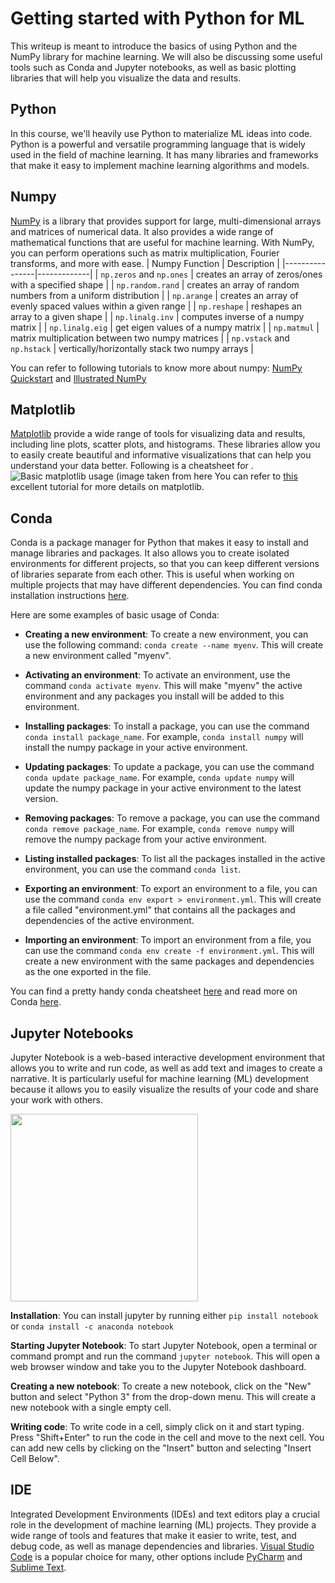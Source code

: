 # Getting started with Python for ML

This writeup is meant to introduce the basics of using Python and the NumPy library for machine learning. We will also be discussing some useful tools such as Conda and Jupyter notebooks, as well as basic plotting libraries that will help you visualize the data and results.

## Python
In this course, we'll heavily use Python to materialize ML ideas into code. Python is a powerful and versatile programming language that is widely used in the field of machine learning. It has many libraries and frameworks that make it easy to implement machine learning algorithms and models.

## Numpy
[NumPy](https://numpy.org) is a library that provides support for large, multi-dimensional arrays and matrices of numerical data. It also provides a wide range of mathematical functions that are useful for machine learning. With NumPy, you can perform operations such as matrix multiplication, Fourier transforms, and more with ease.
| Numpy Function | Description |
|----------------|-------------|
| `np.zeros` and `np.ones` | creates an array of zeros/ones with a specified shape |
| `np.random.rand` | creates an array of random numbers from a uniform distribution |
| `np.arange` | creates an array of evenly spaced values within a given range |
| `np.reshape` | reshapes an array to a given shape |
| `np.linalg.inv` | computes inverse of a numpy matrix |
| `np.linalg.eig` | get eigen values of a numpy matrix |
| `np.matmul` | matrix multiplication between two numpy matrices |
| `np.vstack` and `np.hstack` | vertically/horizontally stack two numpy arrays |

You can refer to following tutorials to know more about numpy: [NumPy Quickstart](https://numpy.org/doc/stable/user/quickstart.html) and [Illustrated NumPy](https://betterprogramming.pub/numpy-illustrated-the-visual-guide-to-numpy-3b1d4976de1d)

## Matplotlib
[Matplotlib](https://matplotlib.org/) provide a wide range of tools for visualizing data and results, including line plots, scatter plots, and histograms. These libraries allow you to easily create beautiful and informative visualizations that can help you understand your data better. Following is a cheatsheet for .
![Basic matplotlib usage (image taken from [here](https://matplotlib.org/cheatsheets)](https://matplotlib.org/cheatsheets/_images/handout-beginner.png)
You can refer to [this](https://matplotlib.org/stable/tutorials/index) excellent tutorial for more details on matplotlib.

## Conda
Conda is a package manager for Python that makes it easy to install and manage libraries and packages. It also allows you to create isolated environments for different projects, so that you can keep different versions of libraries separate from each other. This is useful when working on multiple projects that may have different dependencies. You can find conda installation instructions [here](https://docs.conda.io/projects/conda/en/latest/user-guide/install/).

Here are some examples of basic usage of Conda:

- **Creating a new environment**: To create a new environment, you can use the following command: `conda create --name myenv`. This will create a new environment called "myenv".

- **Activating an environment**: To activate an environment, use the command `conda activate myenv`. This will make "myenv" the active environment and any packages you install will be added to this environment.

- **Installing packages**: To install a package, you can use the command `conda install package_name`. For example, `conda install numpy` will install the numpy package in your active environment.

- **Updating packages**: To update a package, you can use the command `conda update package_name`. For example, `conda update numpy` will update the numpy package in your active environment to the latest version.

- **Removing packages**: To remove a package, you can use the command `conda remove package_name`. For example, `conda remove numpy` will remove the numpy package from your active environment.

- **Listing installed packages**: To list all the packages installed in the active environment, you can use the command `conda list`.

- **Exporting an environment**: To export an environment to a file, you can use the command `conda env export > environment.yml`. This will create a file called "environment.yml" that contains all the packages and dependencies of the active environment.

- **Importing an environment**: To import an environment from a file, you can use the command `conda env create -f environment.yml`. This will create a new environment with the same packages and dependencies as the one exported in the file.

You can find a pretty handy conda cheatsheet [here](https://docs.conda.io/projects/conda/en/4.6.0/_downloads/52a95608c49671267e40c689e0bc00ca/conda-cheatsheet.pdf) and read more on Conda [here](https://conda.io/projects/conda/en/latest/user-guide/getting-started.html#managing-python).


## Jupyter Notebooks
Jupyter Notebook is a web-based interactive development environment that allows you to write and run code, as well as add text and images to create a narrative. It is particularly useful for machine learning (ML) development because it allows you to easily visualize the results of your code and share your work with others.

<img src="https://miro.medium.com/max/1400/1*Y0wfx6EBWAGo_gfmUZHJLw.gif" height="300"></img>

**Installation**: You can install jupyter by running either `pip install notebook` or `conda install -c anaconda notebook`

**Starting Jupyter Notebook**: To start Jupyter Notebook, open a terminal or command prompt and run the command `jupyter notebook`. This will open a web browser window and take you to the Jupyter Notebook dashboard.

**Creating a new notebook**: To create a new notebook, click on the "New" button and select "Python 3" from the drop-down menu. This will create a new notebook with a single empty cell.

**Writing code**: To write code in a cell, simply click on it and start typing. Press "Shift+Enter" to run the code in the cell and move to the next cell. You can add new cells by clicking on the "Insert" button and selecting "Insert Cell Below".

## IDE

Integrated Development Environments (IDEs) and text editors play a crucial role in the development of machine learning (ML) projects. They provide a wide range of tools and features that make it easier to write, test, and debug code, as well as manage dependencies and libraries. [Visual Studio Code](https://code.visualstudio.com/) is a popular choice for many, other options include [PyCharm](https://www.jetbrains.com/pycharm/) and [Sublime Text](https://www.sublimetext.com/).
